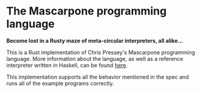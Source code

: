 # The Mascarpone programming language

**Become lost in a Rusty maze of meta-circular interpreters, all alike...**

This is a Rust implementation of Chris Pressey's Mascarpone programming language.
More information about the language, as well as a reference interpreter written in Haskell,
can be found [here](https://github.com/catseye/Mascarpone/).

This implementation supports all the behavior mentioned in the spec and runs all of the
example programs correctly.
